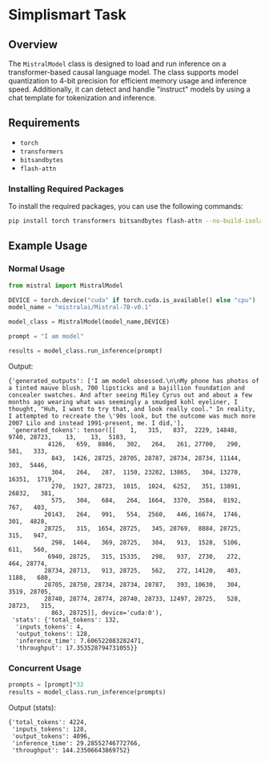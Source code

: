# Simplismart Task

## Overview
The `MistralModel` class is designed to load and run inference on a transformer-based causal language model. The class supports model quantization to 4-bit precision for efficient memory usage and inference speed. Additionally, it can detect and handle "instruct" models by using a chat template for tokenization and inference.

## Requirements
- `torch`
- `transformers`
- `bitsandbytes`
- `flash-attn`

### Installing Required Packages
To install the required packages, you can use the following commands:

```bash
pip install torch transformers bitsandbytes flash-attn --no-build-isolation
```

## Example Usage

### Normal Usage
```python
from mistral import MistralModel

DEVICE = torch.device("cuda" if torch.cuda.is_available() else "cpu")
model_name = "mistralai/Mistral-7B-v0.1"

model_class = MistralModel(model_name,DEVICE)

prompt = "I am model"

results = model_class.run_inference(prompt)
```
Output:
```
{'generated_outputs': ['I am model obsessed.\n\nMy phone has photos of a tinted mauve blush, 700 lipsticks and a bajillion foundation and concealer swatches. And after seeing Miley Cyrus out and about a few months ago wearing what was seemingly a smudged kohl eyeliner, I thought, "Huh, I want to try that, and look really cool." In reality, I attempted to recreate the \'90s look, but the outcome was much more 2007 Lilo and instead 1991-present, me. I did,'],
 'generated_tokens': tensor([[    1,   315,   837,  2229, 14848,  9740, 28723,    13,    13,  5183,
           4126,   659,  8886,   302,   264,   261, 27700,   290,   581,   333,
            843,  1426, 28725, 28705, 28787, 28734, 28734, 11144,   303,  5446,
            304,   264,   287,  1150, 23202, 13865,   304, 13270, 16351,  1719,
            270,  1927, 28723,  1015,  1024,  6252,   351, 13891, 26832,   381,
            575,   304,   684,   264,  1664,  3370,  3584,  8192,   767,   403,
          20143,   264,   991,   554,  2560,   446, 16674,  1746,   301,  4828,
          28725,   315,  1654, 28725,   345, 28769,  8884, 28725,   315,   947,
            298,  1464,   369, 28725,   304,   913,  1528,  5106,   611,   560,
           6940, 28725,   315, 15335,   298,   937,  2730,   272,   464, 28774,
          28734, 28713,   913, 28725,   562,   272, 14120,   403,  1188,   680,
          28705, 28750, 28734, 28734, 28787,   393, 10630,   304,  3519, 28705,
          28740, 28774, 28774, 28740, 28733, 12497, 28725,   528, 28723,   315,
            863, 28725]], device='cuda:0'),
 'stats': {'total_tokens': 132,
  'inputs_tokens': 4,
  'output_tokens': 128,
  'inference_time': 7.606522083282471,
  'throughput': 17.353528794731055}}
```
### Concurrent Usage
```python
prompts = [prompt]*32
results = model_class.run_inference(prompts)
```
Output (stats):
```
{'total_tokens': 4224,
 'inputs_tokens': 128,
 'output_tokens': 4096,
 'inference_time': 29.28552746772766,
 'throughput': 144.23506643869752}
```